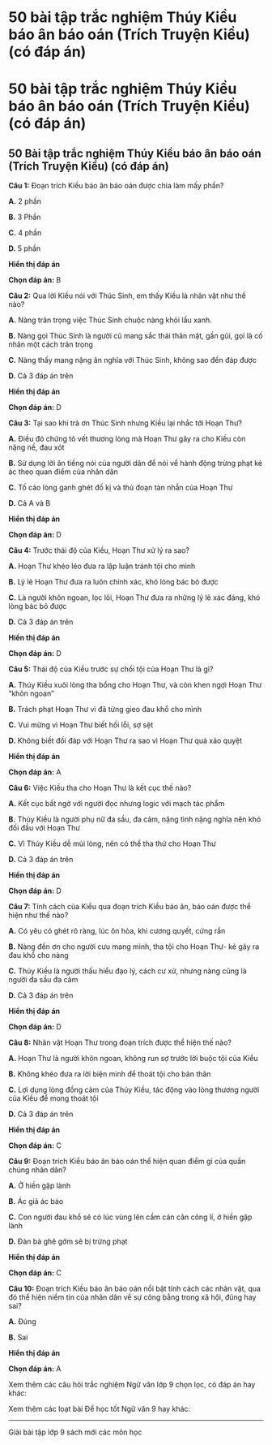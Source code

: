 # 50 bài tập trắc nghiệm Thúy Kiều báo ân báo oán (Trích Truyện Kiều) (có đáp án)

# 50 bài tập trắc nghiệm Thúy Kiều báo ân báo oán (Trích Truyện Kiều) (có đáp án)

## 50 Bài tập trắc nghiệm Thúy Kiều báo ân báo oán (Trích Truyện Kiều) (có đáp án)

**Câu 1:** Đoạn trích Kiều báo ân báo oán được chia làm mấy phần?

**A.** 2 phần

**B.** 3 Phần

**C.** 4 phần

**D.** 5 phần

**Hiển thị đáp án**

**Chọn đáp án:** B

**Câu 2:** Qua lời Kiều nói với Thúc Sinh, em thấy Kiều là nhân vật như thế nào?

**A.** Nàng trân trọng việc Thúc Sinh chuộc nàng khỏi lầu xanh.

**B.** Nàng gọi Thúc Sinh là người cũ mang sắc thái thân mật, gần gũi, gọi là cố nhân một cách trân trọng

**C.** Nàng thấy mang nặng ân nghĩa với Thúc Sinh, không sao đền đáp được

**D.** Cả 3 đáp án trên

**Hiển thị đáp án**

**Chọn đáp án:** D

**Câu 3:** Tại sao khi trả ơn Thúc Sinh nhưng Kiều lại nhắc tới Hoạn Thư?

**A.** Điều đó chứng tỏ vết thương lòng mà Hoạn Thư gây ra cho Kiều còn nặng nề, đau xót

**B.** Sử dụng lời ăn tiếng nói của người dân để nói về hành động trừng phạt kẻ ác theo quan điểm của nhân dân

**C.** Tố cáo lòng ganh ghét đố kị và thủ đoạn tàn nhẫn của Hoạn Thư

**D.** Cả A và B

**Hiển thị đáp án**

**Chọn đáp án:** D

**Câu 4:** Trước thái độ của Kiều, Hoạn Thư xử lý ra sao?

**A.** Hoạn Thư khéo léo đưa ra lập luận tránh tội cho mình

**B.** Lý lẽ Hoạn Thư đưa ra luôn chính xác, khó lòng bác bỏ được

**C.** Là người khôn ngoan, lọc lõi, Hoạn Thư đưa ra những lý lẽ xác đáng, khó lòng bác bỏ được

**D.** Cả 3 đáp án trên

**Hiển thị đáp án**

**Chọn đáp án:** D

**Câu 5:** Thái độ của Kiều trước sự chối tội của Hoạn Thư là gì?

**A.** Thúy Kiều xuôi lòng tha bổng cho Hoạn Thư, và còn khen ngợi Hoạn Thư “khôn ngoan”

**B.** Trách phạt Hoạn Thư vì đã từng gieo đau khổ cho mình

**C.** Vui mừng vì Hoạn Thư biết hối lỗi, sợ sệt

**D.** Không biết đối đáp với Hoạn Thư ra sao vì Hoạn Thư quá xảo quyệt

**Hiển thị đáp án**

**Chọn đáp án:** A

**Câu 6:** Việc Kiều tha cho Hoạn Thư là kết cục thế nào?

**A.** Kết cục bất ngờ với người đọc nhưng logic với mạch tác phẩm

**B.** Thúy Kiều là người phụ nữ đa sầu, đa cảm, nặng tình nặng nghĩa nên khó đối đầu với Hoạn Thư

**C.** Vì Thúy Kiều dễ mủi lòng, nên có thể tha thứ cho Hoạn Thư

**D.** Cả 3 đáp án trên

**Hiển thị đáp án**

**Chọn đáp án:** D

**Câu 7:** Tính cách của Kiều qua đoạn trích Kiều báo ân, báo oán được thể hiện như thế nào?

**A.** Có yêu có ghét rõ ràng, lúc ôn hòa, khi cương quyết, cứng rắn

**B.** Nàng đền ơn cho người cưu mang mình, tha tội cho Hoạn Thư- kẻ gây ra đau khổ cho nàng

**C.** Thúy Kiều là người thấu hiểu đạo lý, cách cư xử, nhưng nàng cũng là người đa sầu đa cảm

**D.** Cả 3 đáp án trên

**Hiển thị đáp án**

**Chọn đáp án:** D

**Câu 8:** Nhân vật Hoạn Thư trong đoạn trích được thể hiện thế nào?

**A.** Hoạn Thư là người khôn ngoan, không run sợ trước lời buộc tội của Kiều

**B.** Không khéo đưa ra lời biện minh để thoát tội cho bản thân

**C.** Lợi dụng lòng đồng cảm của Thúy Kiều, tác động vào lòng thương người của Kiều để mong thoát tội

**D.** Cả 3 đáp án trên

**Hiển thị đáp án**

**Chọn đáp án:** C

**Câu 9:** Đoạn trích Kiều báo ân báo oán thể hiện quan điểm gì của quần chúng nhân dân?

**A.** Ở hiền gặp lành

**B.** Ác giả ác báo

**C.** Con người đau khổ sẽ có lúc vùng lên cầm cán cân công lí, ở hiền gặp lành

**D.** Đàn bà ghê gớm sẽ bị trừng phạt

**Hiển thị đáp án**

**Chọn đáp án:** C

**Câu 10:** Đoạn trích Kiều báo ân báo oán nổi bật tính cách các nhân vật, qua đó thể hiện niềm tin của nhân dân về sự công bằng trong xã hội, đúng hay sai?

**A.** Đúng

**B.** Sai

**Hiển thị đáp án**

**Chọn đáp án:** A

Xem thêm các câu hỏi trắc nghiệm Ngữ văn lớp 9 chọn lọc, có đáp án hay khác:

Xem thêm các loạt bài Để học tốt Ngữ văn 9 hay khác:

* * *

Giải bài tập lớp 9 sách mới các môn học
